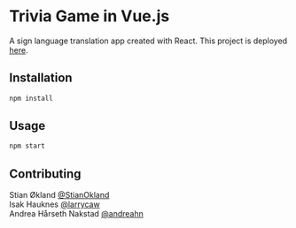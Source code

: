 # Trivia Game in Vue.js

A sign language translation app created with React. This project is deployed [here](https://ih-an-so-react-translation.herokuapp.com/).

## Installation

```bash
npm install
```

## Usage

```bash
npm start
```

## Contributing
Stian Økland [@StianOkland](https://github.com/StianOkland)<br />
Isak Hauknes [@larrycaw](https://github.com/larrycaw)<br />
Andrea Hårseth Nakstad [@andreahn](https://github.com/andreahn)
